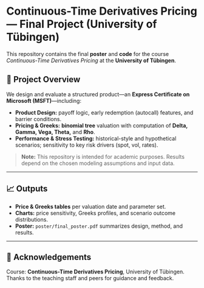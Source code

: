 # Continuous-Time Derivatives Pricing — Final Project (University of Tübingen)

This repository contains the final **poster** and **code** for the course *Continuous-Time Derivatives Pricing* at the **University of Tübingen**.

## 📌 Project Overview

We design and evaluate a structured product—an **Express Certificate on Microsoft (MSFT)**—including:

* **Product Design:** payoff logic, early redemption (autocall) features, and barrier conditions.
* **Pricing & Greeks:** **binomial tree** valuation with computation of **Delta, Gamma, Vega, Theta,** and **Rho**.
* **Performance & Stress Testing:** historical-style and hypothetical scenarios; sensitivity to key risk drivers (spot, vol, rates).

> **Note:** This repository is intended for academic purposes. Results depend on the chosen modeling assumptions and input data.

---

## 📈 Outputs

* **Price & Greeks tables** per valuation date and parameter set.
* **Charts:** price sensitivity, Greeks profiles, and scenario outcome distributions.
* **Poster:** `poster/final_poster.pdf` summarizes design, method, and results.

---

## 🙌 Acknowledgements

Course: **Continuous-Time Derivatives Pricing**, University of Tübingen. Thanks to the teaching staff and peers for guidance and feedback.
